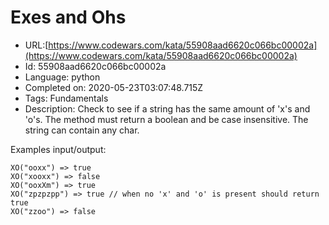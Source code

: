 # Exes and Ohs

 - URL:[https://www.codewars.com/kata/55908aad6620c066bc00002a](https://www.codewars.com/kata/55908aad6620c066bc00002a)
 - Id: 55908aad6620c066bc00002a
 - Language: python
 - Completed on: 2020-05-23T03:07:48.715Z
 - Tags: Fundamentals
 - Description:
Check to see if a string has the same amount of 'x's and 'o's. The method must return a boolean and be case insensitive. The string can contain any char.

Examples input/output:
```
XO("ooxx") => true
XO("xooxx") => false
XO("ooxXm") => true
XO("zpzpzpp") => true // when no 'x' and 'o' is present should return true
XO("zzoo") => false
```
